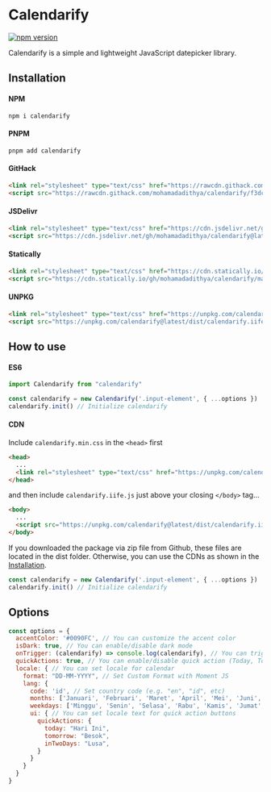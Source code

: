 # Calendarify

[![npm version](https://badge.fury.io/js/calendarify.svg)](https://badge.fury.io/js/calendarify)

Calendarify is a simple and lightweight JavaScript datepicker library.

## Installation

#### NPM

```shell
npm i calendarify
```

#### PNPM

```shell
pnpm add calendarify
```

#### GitHack

```html
<link rel="stylesheet" type="text/css" href="https://rawcdn.githack.com/mohamadadithya/calendarify/f3dcb07988fc1b1a16e161a4aaa52e37ff547aac/dist/calendarify.min.css?min=1">
<script src="https://rawcdn.githack.com/mohamadadithya/calendarify/f3dcb07988fc1b1a16e161a4aaa52e37ff547aac/dist/calendarify.iife.js?min=1"></script>
```

#### JSDelivr

```html
<link rel="stylesheet" type="text/css" href="https://cdn.jsdelivr.net/gh/mohamadadithya/calendarify@latest/dist/calendarify.min.css">
<script src="https://cdn.jsdelivr.net/gh/mohamadadithya/calendarify@latest/dist/calendarify.iife.js"></script>
```

#### Statically

```html
<link rel="stylesheet" type="text/css" href="https://cdn.statically.io/gh/mohamadadithya/calendarify/master/dist/calendarify.min.css">
<script src="https://cdn.statically.io/gh/mohamadadithya/calendarify/master/dist/calendarify.iife.js"></script>
```

#### UNPKG

```html
<link rel="stylesheet" type="text/css" href="https://unpkg.com/calendarify@latest/dist/calendarify.min.css">
<script src="https://unpkg.com/calendarify@latest/dist/calendarify.iife.js"></script>
```

## How to use

#### ES6
```javascript
import Calendarify from "calendarify"

const calendarify = new Calendarify('.input-element', { ...options })
calendarify.init() // Initialize calendarify
```

#### CDN
Include `calendarify.min.css` in the `<head>` first

```html
<head>
  ...
  <link rel="stylesheet" type="text/css" href="https://unpkg.com/calendarify@latest/dist/calendarify.min.css" />
</head>
```

and then include `calendarify.iife.js` just above your closing `</body>` tag...

```html
<body>
  ...
  <script src="https://unpkg.com/calendarify@latest/dist/calendarify.iife.js"></script>
</body>
```

If you downloaded the package via zip file from Github, these files are located in the dist folder. Otherwise, you can use the CDNs as shown in the [Installation](#installation).

```javascript
const calendarify = new Calendarify('.input-element', { ...options })
calendarify.init() // Initialize calendarify
```

## Options

```javascript
const options = {
  accentColor: '#0090FC', // You can customize the accent color
  isDark: true, // You can enable/disable dark mode
  onTrigger: (calendarify) => console.log(calendarify), // You can trigger whatever function in this property (e.g. to fetch data with passed date parameter)
  quickActions: true, // You can enable/disable quick action (Today, Tomorrow, In 2 Days) buttons with boolean
  locale: { // You can set locale for calendar
    format: "DD-MM-YYYY", // Set Custom Format with Moment JS
    lang: {
      code: 'id', // Set country code (e.g. "en", "id", etc)
      months: ['Januari', 'Februari', 'Maret', 'April', 'Mei', 'Juni', 'Juli', 'Agustus', 'September', 'Oktober', 'November', 'Desember'], // Or you can use locale moment.months instead
      weekdays: ['Minggu', 'Senin', 'Selasa', 'Rabu', 'Kamis', 'Jumat', 'Sabtu'], // Or you can use locale moment.weekdays instead
      ui: { // You can set locale text for quick action buttons
        quickActions: {
          today: "Hari Ini",
          tomorrow: "Besok",
          inTwoDays: "Lusa",
        }
      }
    }
  }
}
```